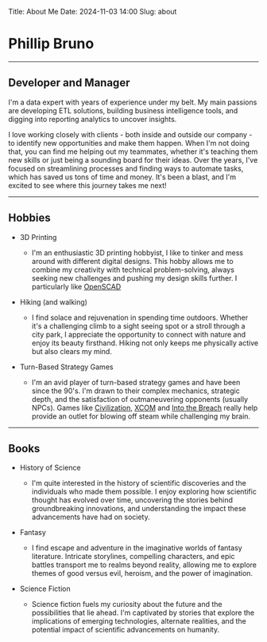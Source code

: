 Title: About Me
Date: 2024-11-03 14:00
Slug: about

# Phillip Bruno

---

## Developer and Manager

I'm a data expert with years of experience under my belt. My main passions are developing ETL solutions, building business intelligence tools, and digging into reporting analytics to uncover insights.

I love working closely with clients - both inside and outside our company - to identify new opportunities and make them happen. When I'm not doing that, you can find me helping out my teammates, whether it's teaching them new skills or just being a sounding board for their ideas. Over the years, I've focused on streamlining processes and finding ways to automate tasks, which has saved us tons of time and money. It's been a blast, and I'm excited to see where this journey takes me next!

---

## Hobbies

- 3D Printing
    - I'm an enthusiastic 3D printing hobbyist, I like to tinker and mess around with different digital designs. This hobby allows me to combine my creativity with technical problem-solving, always seeking new challenges and pushing my design skills further. I particularly like [OpenSCAD](https://openscad.org/)
- Hiking (and walking)
    - I find solace and rejuvenation in spending time outdoors. Whether it's a challenging climb to a sight seeing spot or a stroll through a city park, I appreciate the opportunity to connect with nature and enjoy its beauty firsthand. Hiking not only keeps me physically active but also clears my mind.

- Turn-Based Strategy Games
    - I'm an avid player of turn-based strategy games and have been since the 90's. I'm drawn to their complex mechanics, strategic depth, and the satisfaction of outmaneuvering opponents (usually NPCs). Games like [Civilization](https://en.wikipedia.org/wiki/Civilization_(series)), [XCOM](https://en.wikipedia.org/wiki/XCOM:_Enemy_Unknown) and [Into the Breach](https://en.wikipedia.org/wiki/Into_the_Breach) really help provide an outlet for blowing off steam while challenging my brain.

---

## Books
- History of Science
    - I'm quite interested in the history of scientific discoveries and the individuals who made them possible. I enjoy exploring how scientific thought has evolved over time, uncovering the stories behind groundbreaking innovations, and understanding the impact these advancements have had on society.

- Fantasy
    - I find escape and adventure in the imaginative worlds of fantasy literature. Intricate storylines, compelling characters, and epic battles transport me to realms beyond reality, allowing me to explore themes of good versus evil, heroism, and the power of imagination.

- Science Fiction
    - Science fiction fuels my curiosity about the future and the possibilities that lie ahead. I'm captivated by stories that explore the implications of emerging technologies, alternate realities, and the potential impact of scientific advancements on humanity.